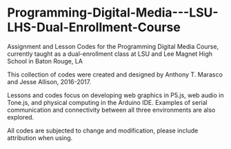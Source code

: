 # Programming-Digital-Media---LSU-LHS-Dual-Enrollment-Course
Assignment and Lesson Codes for the Programming Digital Media Course, currently taught as a dual-enrollment class at LSU and Lee Magnet High School in Baton Rouge, LA

This collection of codes were created and designed by Anthony T. Marasco and Jesse Allison, 2016-2017.

Lessons and codes focus on developing web graphics in P5.js, web audio in Tone.js, and physical computing in the Arduino IDE. Examples of serial communication and connectivity between all three environments are also explored.

All codes are subjected to change and modification, please include attribution when using.
